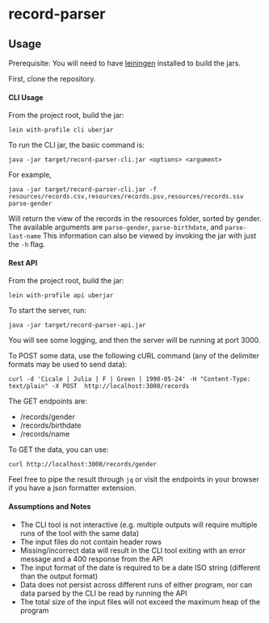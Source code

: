 # record-parser

## Usage

Prerequisite: You will need to have [leiningen](https://leiningen.org/) installed to build the jars.

First, clone the repository.

#### CLI Usage

From the project root, build the jar:

```lein with-profile cli uberjar```

To run the CLI jar, the basic command is:

```java -jar target/record-parser-cli.jar <options> <argument>```

For example,

```java -jar target/record-parser-cli.jar -f resources/records.csv,resources/records.psv,resources/records.ssv parse-gender```

Will return the view of the records in the resources folder, sorted by gender. The available arguments are `parse-gender`, `parse-birthdate`, and `parse-last-name`
This information can also be viewed by invoking the jar with just the `-h` flag.

#### Rest API 

From the project root, build the jar:

```lein with-profile api uberjar```

To start the server, run:

```java -jar target/record-parser-api.jar```

You will see some logging, and then the server will be running at port 3000.

To POST some data, use the following cURL command (any of the delimiter formats may be used to send data):

```curl -d 'Cicale | Julia | F | Green | 1990-05-24' -H "Content-Type: text/plain" -X POST  http://localhost:3000/records```

The GET endpoints are:
 - /records/gender
 - /records/birthdate
 - /records/name
 
 To GET the data, you can use:

```curl http://localhost:3000/records/gender```

Feel free to pipe the result through `jq` or visit the endpoints in your browser if you have a json formatter extension.

#### Assumptions and Notes
 - The CLI tool is not interactive (e.g. multiple outputs will require multiple runs of the tool with the same data)
 - The input files do not contain header rows
 - Missing/incorrect data will result in the CLI tool exiting with an error message and a 400 response from the API
 - The input format of the date is required to be a date ISO string (different than the output format)
 - Data does not persist across different runs of either program, nor can data parsed by the CLI be read by running the API
 - The total size of the input files will not exceed the maximum heap of the program 